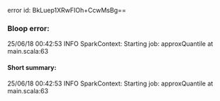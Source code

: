 error id: BkLuep1XRwFIOh+CcwMsBg==
### Bloop error:

25/06/18 00:42:53 INFO SparkContext: Starting job: approxQuantile at main.scala:63
#### Short summary: 

25/06/18 00:42:53 INFO SparkContext: Starting job: approxQuantile at main.scala:63